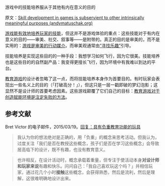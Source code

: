 游戏中的技能培养服从于其他有内在意义的目的

原文：[Skill development in games is subservient to other intrinsically meaningful purposes (andymatuschak.org)](https://notes.andymatuschak.org/zeb2g4GbLPhXGKZavqQ7v7iuqe5B8jGhnFKw)

[游戏能有效地培养玩家的技能](https://notes.andymatuschak.org/z2J6v5xtfJaeW5KFF6fNwkHxLWQonxuUA5ndg)，但这并不是游戏体验的重点：这些技能对于有内在意义的目的——审美、社交、叙事等——是附带的。真正的目的是审美的，而不是实用的：[游戏是审美的行动媒介](https://notes.andymatuschak.org/z5LACRpfDs6pfGiJV5RjixDj6cMsPQoQrSj3s)。而审美观通常由[“寻找乐趣”](https://notes.andymatuschak.org/z2BH7jhTMRmmjM5UHyVUShW4ZtTSzxaV7oubs)引导。

技能培养是实现这些目的的一种手段：我想学习如何飞行，因为它很美。技能培养也是这些目的的自然副产品：我变得更擅长飞行，因为环境中有我难以到达的平台。

[教育游戏](https://notes.andymatuschak.org/z5YBATDEy9pSqzTgNhH6MhGqgkG8mAF7QTLK5)的设计者忽略了这一点，而将技能培养本身作为首要目的。有时玩家会表现出一些名义上的目的（「打破高分！」），但这只是一层一戳即破的梦幻泡影；这显然不是设计师的首要考虑因素。这些游戏颠覆了它们自己的目标：[教育游戏对于创造赋能环境是注定失败的方法](https://notes.andymatuschak.org/z7wPt3dxX5hp6LK3PLUBTJXxk7kAhMuh8UDck)。

## 参考文献

Bret Victor 的电子邮件，2015/03/19。[回复：具有负重教育功能的玩具](javascript:void(0))

> 我认为你的想法绝对是正确的，用「负重」的概念来思考活动。但我认为，过度关注「我们是否在教授这些概念，孩子们是否在学习这些概念」会导致居高临下的设计，既不有趣，也没有教育意义。

>

> 也许相反，在设计活动时，概念承载着重量，但专注于使活动本身**对设计师和玩家来说**有趣和快乐。问问自己：「我自己喜欢玩这个吗？」并相信玩家，通过花几个小时**接触**这些概念，会获得熟悉，然后是流利，然后是理解，这很难明确地设计出来。